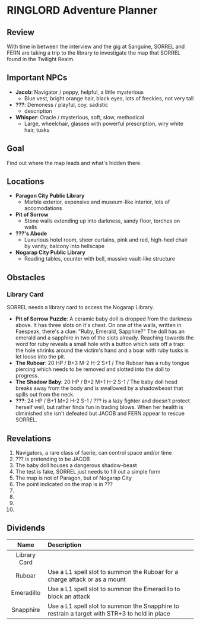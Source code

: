 # RINGLORD Adventure Planner

## Review
With time in between the interview and the gig at Sanguine, SORREL and FERN are taking a trip to the library to investigate the map that SORREL found in the Twilight Realm.

## Important NPCs
- **Jacob**: Navigator / peppy, helpful, a little mysterious
  - Blue vest, bright orange hair, black eyes, lots of freckles, not very tall
- **???**: Demoness / playful, coy, sadistic
  - description
- **Whisper**: Oracle / mysterious, soft, slow, methodical
  - Large, wheelchair, glasses with powerful prescription, wiry white hair, tusks

## Goal
Find out where the map leads and what's hidden there.

## Locations
- **Paragon City Public Library**
  - Marble exterior, expensive and museum-like interior, lots of accomodations
- **Pit of Sorrow**
  - Stone walls extending up into darkness, sandy floor, torches on walls
- **???'s Abode**
  - Luxurious hotel room, sheer curtains, pink and red, high-heel chair by vanity, balcony into hellscape
- **Nogarap City Public Library**
  - Reading tables, counter with bell, massive vault-like structure  

## Obstacles
### Library Card
SORREL needs a library card to access the Nogarap Library.
- **Pit of Sorrow Puzzle**: A ceramic baby doll is dropped from the darkness above. It has three slots on it's chest. On one of the walls, written in Faespeak, there's a clue: "Ruby, Emerald, Sapphire?" The doll has an emerald and a sapphire in two of the slots already. Reaching towards the word for ruby reveals a small hole with a button which sets off a trap: the hole shrinks around the victim's hand and a boar with ruby tusks is let loose into the pit.
- **The Ruboar**: 20 HP / B+3 M-2 H-2 S+1 / The Ruboar has a ruby tongue piercing which needs to be removed and slotted into the doll to progress.
- **The Shadow Baby**: 20 HP / B+2 M+1 H-2 S-1 / The baby doll head breaks away from the body and is swallowed by a shadowbeast that spills out from the neck.
- **???**: 24 HP / B+1 M+2 H-2 S-1 / ??? is a lazy fighter and doesn't protect herself well, but rather finds fun in trading blows. When her health is diminished she isn't defeated but JACOB and FERN appear to rescue SORREL.

## Revelations
1. Navigators, a rare class of faerie, can control space and/or time
2. ??? is pretending to be JACOB
3. The baby doll houses a dangerous shadow-beast
4. The test is fake, SORREL just needs to fill out a simple form
5. The map is not of Paragon, but of Nogarap City
6. The point indicated on the map is in ???
7. 
8. 
9. 
10. 

## Dividends
| Name | Description |
|:----:|:----------- |
| Library Card |  |
| Ruboar | Use a L1 spell slot to summon the Ruboar for a charge attack or as a mount |
| Emeradillo | Use a L1 spell slot to summon the Emeradillo to block an attack |
| Snapphire | Use a L1 spell slot to summon the Snapphire to restrain a target with STR+3 to hold in place |

